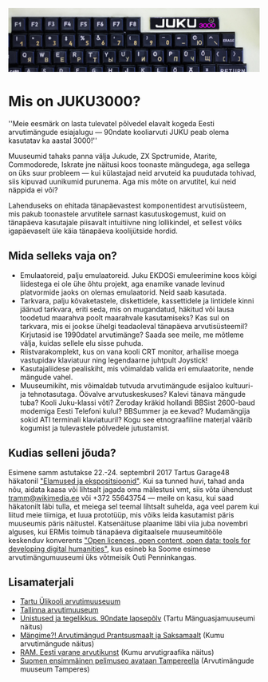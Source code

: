 ![JUKU3000](https://raw.githubusercontent.com/infoaed/juku3000/master/images/juku3000.jpg)
# Mis on JUKU3000?

''Meie eesmärk on lasta tulevatel põlvedel elavalt kogeda Eesti arvutimängude esiajalugu — 90ndate kooliarvuti JUKU peab olema kasutatav ka aastal 3000!''

Muuseumid tahaks panna välja Jukude, ZX Spctrumide, Atarite, Commodorede, Iskrate jne näitusi koos toonaste mängudega, aga sellega on üks suur probleem — kui külastajad neid arvuteid ka puudutada tohivad, siis kipuvad uunikumid purunema. Aga mis mõte on arvutitel, kui neid näppida ei või?

Lahenduseks on ehitada tänapäevastest komponentidest arvutisüsteem, mis pakub toonastele arvutitele sarnast kasutuskogemust, kuid on tänapäeva kasutajale piisavalt intuitiivne ning lollikindel, et sellest võiks igapäevaselt üle käia tänapäeva koolijütside hordid.

## Mida selleks vaja on?

* Emulaatoreid, palju emulaatoreid. Juku EKDOSi emuleerimine koos kõigi liidestega ei ole ühe õhtu projekt, aga enamike vanade levinud platvormide jaoks on olemas emulaatorid. Neid saab kasutada.
* Tarkvara, palju kõvaketastele, diskettidele, kassettidele ja lintidele kinni jäänud tarkvara, eriti seda, mis on mugandatud, häkitud või lausa toodetud maarahva poolt maarahvale kasutamiseks? Kas sul on tarkvara, mis ei jookse ühelgi teadaoleval tänapäeva arvutisüsteemil? Kirjutasid ise 1990datel arvutimänge? Saada see meile, me mõtleme välja, kuidas sellele elu sisse puhuda.
* Riistvarakomplekt, kus on vana kooli CRT monitor, arhailise moega vastupidav klaviatuur ning legendaarne juhtpult Joystick!
* Kasutajaliidese pealiskiht, mis võimaldab valida eri emulaatorite, nende mängude vahel.
* Muuseumikiht, mis võimaldab tutvuda arvutimängude esijaloo kultuuri- ja tehnotasutaga. Öövalve arvutuskeskuses? Kalevi tänava mängude tuba? Kooli Juku-klassi võti? Zeroday kräkid hollandi BBSist 2600-baud modemiga Eesti Telefoni kulul? BBSummer ja ee.kevad? Mudamängija sokid ATI terminali klaviatuuril? Kogu see etnograafiline materjal väärib kogumist ja tulevastele põlvedele jutustamist.

## Kudias selleni jõuda?

Esimene samm astutakse 22.-24. septembril 2017 Tartus Garage48 häkatonil ["Elamused ja ekspositsioonid"](http://garage48.org/events/garage48-elamused-ja-ekspositsioonid). Kui sa tunned huvi, tahad anda nõu, aidata kaasa või lihtsalt jagada oma mälestusi vmt, siis võta ühendust tramm@wikimedia.ee või +372 55643754 — meile on kasu, kui saad häkatonilt läbi tulla, et meiega sel teemal lihtsalt suhelda, aga veel parem kui liitud meie tiimiga, et luua prototüüp, mis võiks leida kasutamist päris muuseumis päris näitustel. Katsenäituse plaanime läbi viia juba novembri alguses, kui ERMis toimub tänapäeva digitaalsele muuseumitööle keskenduv konverents ["Open licences, open content, open data: tools for developing digital humanities"](http://dh.org.ee/category/events/dhe2017/), kus esineb ka Soome esimese arvutimängumuuseumi üks võtmeisik Outi Penninkangas.

## Lisamaterjali

* [Tartu Ülikooli arvutimuuseuum](http://arvutimuuseum.ut.ee/)
* [Tallinna arvutimuuseum](http://arvutimuuseum.ee/)
* [Unistused ja tegelikkus. 90ndate lapsepõlv](http://www.mm.ee/naitused/naitus-unistused-ja-tegelikkus-90ndate-lapsepolv) (Tartu Mänguasjamuuseumi näitus)
* [Mängime?! Arvutimängud Prantsusmaalt ja Saksamaalt](https://kumu.ekm.ee/arhiiv/naitused-2013/mangime-arvutimangud-prantsusmaalt-ja-saksamaalt/) (Kumu arvutimängude näitus)
* [RAM. Eesti varane arvutikunst](https://kumu.ekm.ee/syndmus/ram-eesti-varane-arvutikunst/) (Kumu arvutigraafika näitus)
* [Suomen ensimmäinen pelimuseo avataan Tampereella](https://yle.fi/uutiset/3-9354287) (Arvutimängude muuseum Tamperes)
